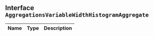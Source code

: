 ## Interface `AggregationsVariableWidthHistogramAggregate`

| Name | Type | Description |
| - | - | - |
